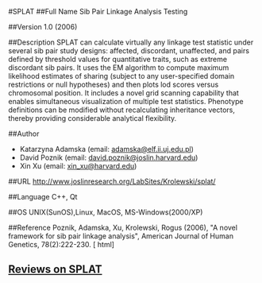 #SPLAT
##Full Name
Sib Pair Linkage Analysis Testing

##Version
1.0 (2006)

##Description
SPLAT can calculate virtually any linkage test statistic under several sib pair study designs: affected, discordant, unaffected, and pairs defined by threshold values for quantitative traits, such as extreme discordant sib pairs. It uses the EM algorithm to compute maximum likelihood estimates of sharing (subject to any user-specified domain restrictions or null hypotheses) and then plots lod scores versus chromosomal position. It includes a novel grid scanning capability that enables simultaneous visualization of multiple test statistics. Phenotype definitions can be modified without recalculating inheritance vectors, thereby providing considerable analytical flexibility.

##Author
* Katarzyna Adamska (email: adamska@elf.ii.uj.edu.pl)
* David Poznik (email: david.poznik@joslin.harvard.edu)
* Xin Xu (email: xin_xu@harvard.edu)

##URL
http://www.joslinresearch.org/LabSites/Krolewski/splat/

##Language
C++, Qt

##OS
UNIX(SunOS),Linux, MacOS, MS-Windows(2000/XP)

##Reference
Poznik, Adamska, Xu, Krolewski, Rogus (2006), "A novel framework for sib pair linkage analysis", American Journal of Human Genetics, 78(2):222-230\. [ html]


## [Reviews on SPLAT](https://github.com/gaow/genetic-analysis-software/issues/554)